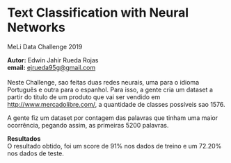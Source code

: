 # Text Classification with Neural Networks
 MeLi Data Challenge 2019

<b>Autor:</b> Edwin Jahir Rueda Rojas<br>
<b>email:</b> ejrueda95g@gmail.com<br><br>
Neste Challenge, sao feitas duas redes neurais, uma para o idioma Português e outra para o espanhol. Para isso, a gente
cria um dataset a partir do titulo de um produto que vai ser vendido em http://www.mercadolibre.com/, a quantidade de classes
possíveis sao 1576.

A gente fiz um dataset por contagem das palavras que tinham uma maior ocorrência, pegando assim, as primeiras 5200 palavras.

<b> Resultados </b><br>
O resultado obtido, foi um score de 91% nos dados de treino e um 72.20% nos dados de teste.
